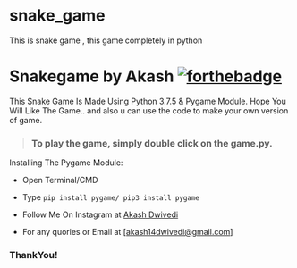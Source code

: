 # snake_game
This is snake game , this game completely in python 
# Snakegame by Akash [![forthebadge](https://forthebadge.com/images/badges/made-with-python.svg)](https://forthebadge.com)
This Snake Game Is Made Using Python 3.7.5 & Pygame Module.
Hope You Will Like The Game.. and also u can use the code to make your own version of game.

> ### To play the game, simply double click on the **game.py**.


Installing The Pygame Module:
<br>
* Open Terminal/CMD
* Type ```pip install pygame/ pip3 install pygame```



* Follow Me On Instagram at [Akash Dwivedi](https://www.instagram.com/akash_dwivedi10)
* For any quories or Email at [akash14dwivedi@gmail.com]

### ThankYou!
